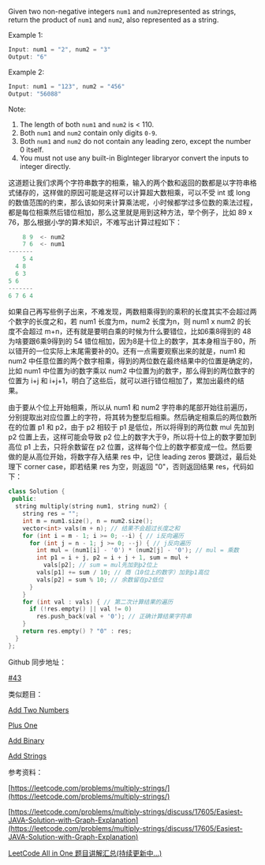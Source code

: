 Given two non-negative integers `num1` and `num2`represented as strings, return the product of `num1` and `num2`, also represented as a string.

Example 1:

```cpp
Input: num1 = "2", num2 = "3"
Output: "6"
```

Example 2:

```cpp
Input: num1 = "123", num2 = "456"
Output: "56088"
```

Note:

1. The length of both `num1` and `num2` is < 110.
2. Both `num1` and `num2` contain only digits `0-9`.
3. Both `num1` and `num2` do not contain any leading zero, except the number 0 itself.
4. You must not use any built-in BigInteger libraryor convert the inputs to integer directly.

这道题让我们求两个字符串数字的相乘，输入的两个数和返回的数都是以字符串格式储存的，这样做的原因可能是这样可以计算超大数相乘，可以不受 int 或 long 的数值范围的约束，那么该如何来计算乘法呢，小时候都学过多位数的乘法过程，都是每位相乘然后错位相加，那么这里就是用到这种方法，举个例子，比如 89 x 76，那么根据小学的算术知识，不难写出计算过程如下：

```cpp
    8 9  <- num2
    7 6  <- num1
-------
    5 4
  4 8
  6 3
5 6
-------
6 7 6 4
```

如果自己再写些例子出来，不难发现，两数相乘得到的乘积的长度其实不会超过两个数字的长度之和，若 num1 长度为m，num2 长度为n，则 num1 x num2 的长度不会超过 m+n，还有就是要明白乘的时候为什么要错位，比如6乘8得到的 48 为啥要跟6乘9得到的 54 错位相加，因为8是十位上的数字，其本身相当于80，所以错开的一位实际上末尾需要补的0。还有一点需要观察出来的就是，num1 和 num2 中任意位置的两个数字相乘，得到的两位数在最终结果中的位置是确定的，比如 num1 中位置为i的数字乘以 num2 中位置为j的数字，那么得到的两位数字的位置为 i+j 和 i+j+1，明白了这些后，就可以进行错位相加了，累加出最终的结果。

由于要从个位上开始相乘，所以从 num1 和 num2 字符串的尾部开始往前遍历，分别提取出对应位置上的字符，将其转为整型后相乘。然后确定相乘后的两位数所在的位置 p1 和 p2，由于 p2 相较于 p1 是低位，所以将得到的两位数 mul 先加到 p2 位置上去，这样可能会导致 p2 位上的数字大于9，所以将十位上的数字要加到高位 p1 上去，只将余数留在 p2 位置，这样每个位上的数字都变成一位。然后要做的是从高位开始，将数字存入结果 res 中，记住 leading zeros 要跳过，最后处理下 corner case，即若结果 res 为空，则返回 "0"，否则返回结果 res，代码如下：

```cpp
class Solution {
 public:
  string multiply(string num1, string num2) {
    string res = "";
    int m = num1.size(), n = num2.size();
    vector<int> vals(m + n); // 结果不会超过长度之和
    for (int i = m - 1; i >= 0; --i) { // i反向遍历
      for (int j = n - 1; j >= 0; --j) { // j反向遍历
        int mul = (num1[i] - '0') * (num2[j] - '0'); // mul = 乘数
        int p1 = i + j, p2 = i + j + 1, sum = mul +
          vals[p2]; // sum = mul先加到p2位上
        vals[p1] += sum / 10; // 商（10位上的数字）加到p1高位
        vals[p2] = sum % 10; // 余数留在p2低位
      }
    }
    for (int val : vals) { // 第二次计算结果的遍历
      if (!res.empty() || val != 0)
        res.push_back(val + '0'); // 正确计算结果字符串
    }
    return res.empty() ? "0" : res;
  }
};
```

Github 同步地址：

[#43](https://github.com/grandyang/leetcode/issues/43)

类似题目：

[Add Two Numbers](http://www.cnblogs.com/grandyang/p/4129891.html)

[Plus One](http://www.cnblogs.com/grandyang/p/4079357.html)

[Add Binary](http://www.cnblogs.com/grandyang/p/4084971.html)

[Add Strings](http://www.cnblogs.com/grandyang/p/5944311.html)

参考资料：

[https://leetcode.com/problems/multiply-strings/](https://leetcode.com/problems/multiply-strings/)

[https://leetcode.com/problems/multiply-strings/discuss/17605/Easiest-JAVA-Solution-with-Graph-Explanation](https://leetcode.com/problems/multiply-strings/discuss/17605/Easiest-JAVA-Solution-with-Graph-Explanation)

[LeetCode All in One 题目讲解汇总(持续更新中...)](http://www.cnblogs.com/grandyang/p/4606334.html)